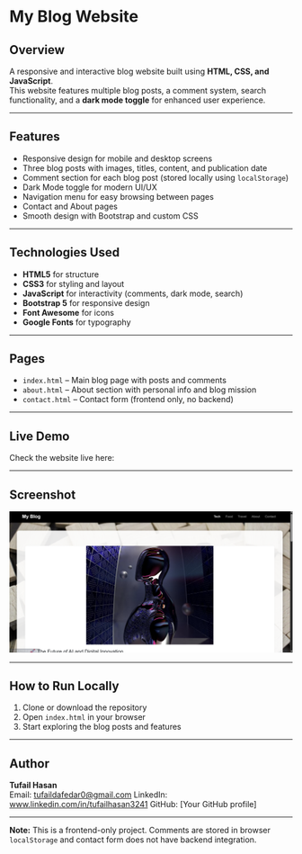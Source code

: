 # My Blog Website

## Overview
A responsive and interactive blog website built using **HTML, CSS, and JavaScript**.  
This website features multiple blog posts, a comment system, search functionality, and a **dark mode toggle** for enhanced user experience.  

---

## Features
- Responsive design for mobile and desktop screens  
- Three blog posts with images, titles, content, and publication date  
- Comment section for each blog post (stored locally using `localStorage`)  
- Dark Mode toggle for modern UI/UX  
- Navigation menu for easy browsing between pages  
- Contact and About pages  
- Smooth design with Bootstrap and custom CSS  

---

## Technologies Used
- **HTML5** for structure  
- **CSS3** for styling and layout  
- **JavaScript** for interactivity (comments, dark mode, search)  
- **Bootstrap 5** for responsive design  
- **Font Awesome** for icons  
- **Google Fonts** for typography  

---

## Pages
- `index.html` – Main blog page with posts and comments  
- `about.html` – About section with personal info and blog mission  
- `contact.html` – Contact form (frontend only, no backend)  

---

## Live Demo
Check the website live here:  

---

## Screenshot
![Blog Screenshot](/Images/ss.png)  

---

## How to Run Locally
1. Clone or download the repository  
2. Open `index.html` in your browser  
3. Start exploring the blog posts and features  

---

## Author
**Tufail Hasan**  
Email: tufaildafedar0@gmail.com
LinkedIn: www.linkedin.com/in/tufailhasan3241
GitHub: [Your GitHub profile]  

---

**Note:** This is a frontend-only project. Comments are stored in browser `localStorage` and contact form does not have backend integration.
